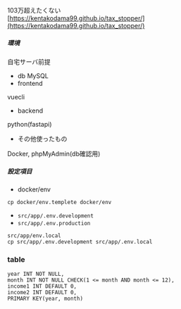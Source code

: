 103万超えたくない<br>
[https://kentakodama99.github.io/tax_stopper/](https://kentakodama99.github.io/tax_stopper/)

##### 環境
自宅サーバ前提
* db
MySQL
* frontend
  
vuecli
  
* backend
  
python(fastapi)
  
* その他使ったもの
  
Docker, phpMyAdmin(db確認用)
##### 設定項目
* docker/env
```
cp docker/env.templete docker/env
```

* `src/app/.env.development`
* `src/app/.env.production`
```
src/app/env.local
cp src/app/.env.development src/app/.env.local
```

### table
```
year INT NOT NULL,
month INT NOT NULL CHECK(1 <= month AND month <= 12),
income1 INT DEFAULT 0,
income2 INT DEFAULT 0,
PRIMARY KEY(year, month)
```
